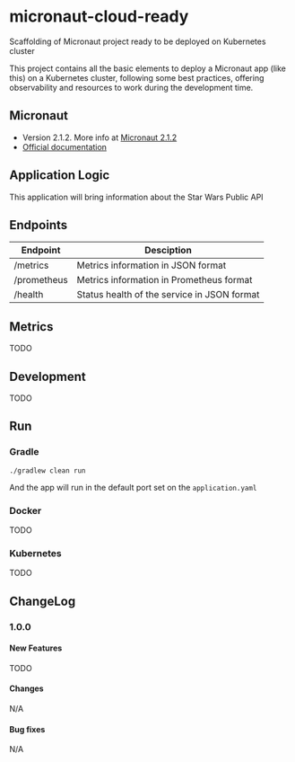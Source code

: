 # micronaut-cloud-ready
Scaffolding of Micronaut project ready to be deployed on Kubernetes cluster

This project contains all the basic elements to deploy a Micronaut app (like this) on a Kubernetes cluster, following
some best practices, offering observability and resources to work during the development time.

## Micronaut
- Version 2.1.2. More info at [Micronaut 2.1.2](https://github.com/micronaut-projects/micronaut-core/releases/tag/v2.1.2)
- [Official documentation](https://docs.micronaut.io/latest/guide/index.html)

## Application Logic
This application will bring information about the Star Wars Public API

## Endpoints
|Endpoint|Desciption|
---------|----------|
|/metrics|Metrics information in JSON format|
|/prometheus|Metrics information in Prometheus format|
|/health|Status health of the service in JSON format|


## Metrics
TODO

## Development
TODO

## Run
### Gradle
```shell script
./gradlew clean run
```
And the app will run in the default port set on the `application.yaml`

### Docker
TODO

### Kubernetes
TODO

## ChangeLog
### 1.0.0
#### New Features
TODO
#### Changes
N/A
#### Bug fixes
N/A
